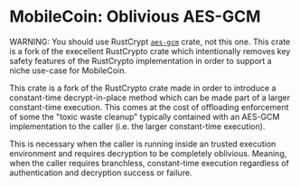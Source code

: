 # MobileCoin: Oblivious AES-GCM

WARNING: You should use RustCrypt [`aes-gcm`](https://github.com/RustCrypto/AEADs) crate, not this one. This crate is a fork of the execellent RustCrypto crate which intentionally removes key safety features of the RustCrypto implementation in order to support a niche use-case for MobileCoin.

This crate is a fork of the RustCrypto crate made in order to introduce a constant-time decrypt-in-place method which can be made part of a larger constant-time execution. This comes at the cost of offloading enforcement of some the "toxic waste cleanup" typically contained with an AES-GCM implementation to the caller (i.e. the larger constant-time execution).

This is necessary when the caller is running inside an trusted execution environment and requires decryption to be completely oblivious. Meaning, when the caller requires branchless, constant-time execution regardless of authentication and decryption success or failure.
